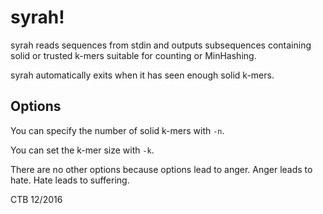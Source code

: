 # syrah!

syrah reads sequences from stdin and outputs subsequences containing solid
or trusted k-mers suitable for counting or MinHashing.

syrah automatically exits when it has seen enough solid k-mers.

## Options

You can specify the number of solid k-mers with `-n`.

You can set the k-mer size with `-k`.

There are no other options because options lead to anger. Anger leads to
hate. Hate leads to suffering.

CTB 12/2016
